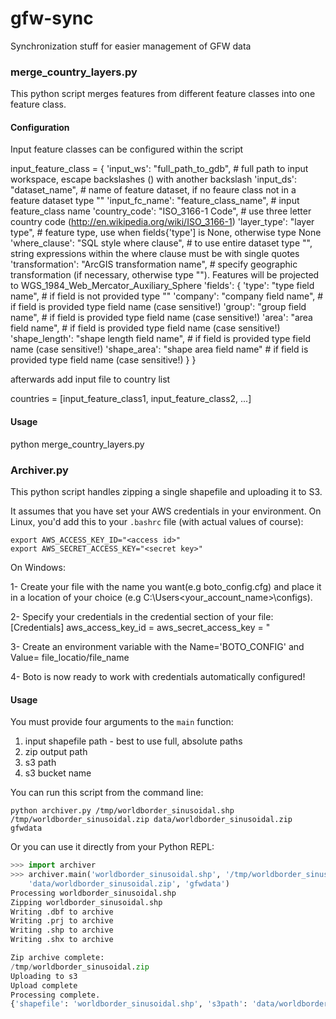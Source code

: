 gfw-sync
========

Synchronization stuff for easier management of GFW data

### merge_country_layers.py

This python script merges features from different feature classes into one feature class.

#### Configuration

Input feature classes can be configured within the script


input_feature_class = {
    'input_ws': "full_path_to_gdb",  # full path to input workspace, escape backslashes (\) with another backslash
    'input_ds': "dataset_name",  # name of feature dataset, if no feaure class not in a feature dataset type ""
    'input_fc_name': "feature_class_name",  # input feature_class name
    'country_code': "ISO_3166-1 Code",  # use three letter country code (http://en.wikipedia.org/wiki/ISO_3166-1)
    'layer_type': "layer type",  # feature type, use when fields{'type'] is None, otherwise type None
    'where_clause': "SQL style where clause",  # to use entire dataset type "", string expressions within the where clause must be with single quotes
    'transformation': "ArcGIS transformation name",  # specify geographic transformation (if necessary, otherwise type ""). Features will be projected to WGS_1984_Web_Mercator_Auxiliary_Sphere
    'fields': {
        'type': "type field name",  # if field is not provided type ""
        'company': "company field name",  # if field is provided type field name (case sensitive!)
        'group': "group field name",  # if field is provided type field name (case sensitive!)
        'area': "area field name",  # if field is provided type field name (case sensitive!)
        'shape_length': "shape length field name",  # if field is provided type field name (case sensitive!)
        'shape_area': "shape area field name"  # if field is provided type field name (case sensitive!)
    }
}


afterwards add input file to country list

countries = [input_feature_class1, input_feature_class2, ...]


#### Usage

python merge_country_layers.py



### Archiver.py

This python script handles zipping a single shapefile and uploading it to S3.

It assumes that you have set your AWS credentials in your environment. On Linux, you'd add this to your `.bashrc` file (with actual values of course):

```shell
export AWS_ACCESS_KEY_ID="<access id>"
export AWS_SECRET_ACCESS_KEY="<secret key>"
```

On Windows:

1- Create your file with the name you want(e.g boto_config.cfg) and place it in a location of your choice (e.g C:\Users\<your_account_name>\configs).

2- Specify your credentials in the credential section of your file:
    [Credentials]
    aws_access_key_id = <access id>
    aws_secret_access_key = <secret key>"

3- Create an environment variable with the Name='BOTO_CONFIG' and Value= file_locatio/file_name

4- Boto is now ready to work with credentials automatically configured!


#### Usage

You must provide four arguments to the `main` function:

1. input shapefile path - best to use full, absolute paths
2. zip output path
3. s3 path
4. s3 bucket name

You can run this script from the command line:

```shell
python archiver.py /tmp/worldborder_sinusoidal.shp /tmp/worldborder_sinusoidal.zip data/worldborder_sinusoidal.zip gfwdata
```

Or you can use it directly from your Python REPL:

```python
>>> import archiver
>>> archiver.main('worldborder_sinusoidal.shp', '/tmp/worldborder_sinusoidal.zip',
    'data/worldborder_sinusoidal.zip', 'gfwdata')
Processing worldborder_sinusoidal.shp
Zipping worldborder_sinusoidal.shp
Writing .dbf to archive
Writing .prj to archive
Writing .shp to archive
Writing .shx to archive

Zip archive complete:
/tmp/worldborder_sinusoidal.zip
Uploading to s3
Upload complete
Processing complete.
{'shapefile': 'worldborder_sinusoidal.shp', 's3path': 'data/worldborder_sinusoidal.zip', 'bucket': 'gfwdata', 'zip_path': '/tmp/worldborder_sinusoidal.zip'}
```
